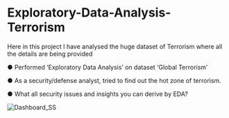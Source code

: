 # Exploratory-Data-Analysis-Terrorism

Here in this project I have analysed the huge dataset of Terrorism where all the details are being provided

● Performed ‘Exploratory Data Analysis’ on dataset ‘Global Terrorism’

● As a security/defense analyst, tried to find out the hot zone of terrorism.

● What all security issues and insights you can derive by EDA?






![Dashboard_SS](https://github.com/shruputta/Exploratory-Data-Analysis-Terrorism/assets/21563334/7a5711ff-c4fd-49a8-89bf-3aeed488b82f)



